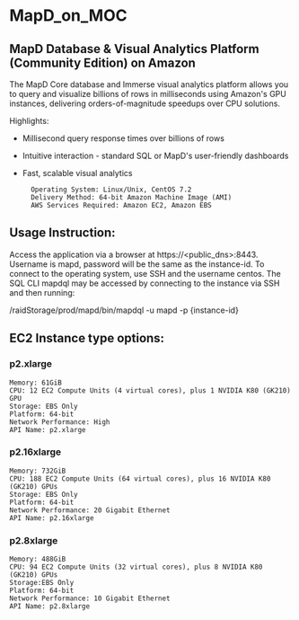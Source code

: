 # MapD_on_MOC

## MapD Database & Visual Analytics Platform (Community Edition) on Amazon

The MapD Core database and Immerse visual analytics platform allows you to query and visualize billions of rows in milliseconds using Amazon's GPU instances, delivering orders-of-magnitude speedups over CPU solutions.

Highlights:

- Millisecond query response times over billions of rows
- Intuitive interaction - standard SQL or MapD's user-friendly dashboards
- Fast, scalable visual analytics

        Operating System: Linux/Unix, CentOS 7.2
        Delivery Method: 64-bit Amazon Machine Image (AMI) 
        AWS Services Required: Amazon EC2, Amazon EBS

## Usage Instruction:

Access the application via a browser at https://<public_dns>:8443. Username is mapd, password will be the same as the instance-id. To connect to the operating system, use SSH and the username centos. The SQL CLI mapdql may be accessed by connecting to the instance via SSH and then running:

/raidStorage/prod/mapd/bin/mapdql -u mapd -p {instance-id}

## EC2 Instance type options:

### p2.xlarge

    Memory: 61GiB
    CPU: 12 EC2 Compute Units (4 virtual cores), plus 1 NVIDIA K80 (GK210) GPU
    Storage: EBS Only
    Platform: 64-bit
    Network Performance: High
    API Name: p2.xlarge
    
### p2.16xlarge

    Memory: 732GiB
    CPU: 188 EC2 Compute Units (64 virtual cores), plus 16 NVIDIA K80 (GK210) GPUs
    Storage: EBS Only
    Platform: 64-bit
    Network Performance: 20 Gigabit Ethernet
    API Name: p2.16xlarge
    
### p2.8xlarge

    Memory: 488GiB
    CPU: 94 EC2 Compute Units (32 virtual cores), plus 8 NVIDIA K80 (GK210) GPUs
    Storage:EBS Only
    Platform: 64-bit
    Network Performance: 10 Gigabit Ethernet
    API Name: p2.8xlarge
    
